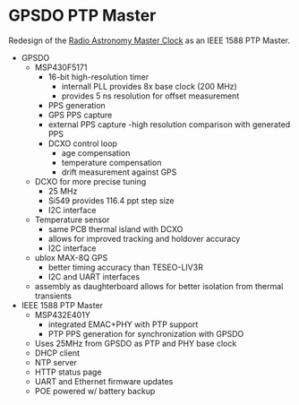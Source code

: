 # GPSDO PTP Master

Redesign of the [Radio Astronomy Master Clock](https://github.com/rjrouquette/radio_astronomy#master-clock) as an IEEE 1588 PTP Master.

- GPSDO
    - MSP430F5171
        - 16-bit high-resolution timer
            - internall PLL provides 8x base clock (200 MHz)
            - provides 5 ns resolution for offset measurement
        - PPS generation
        - GPS PPS capture
        - external PPS capture
            -high resolution comparison with generated PPS
        - DCXO control loop
            - age compensation
            - temperature compensation
            - drift measurement against GPS
    - DCXO for more precise tuning
        - 25 MHz
        - Si549 provides 116.4 ppt step size
        - I2C interface
    - Temperature sensor
        - same PCB thermal island with DCXO
        - allows for improved tracking and holdover accuracy
        - I2C interface
    - ublox MAX-8Q GPS
        - better timing accuracy than TESEO-LIV3R
        - I2C and UART interfaces
    - assembly as daughterboard allows for better isolation from thermal transients
- IEEE 1588 PTP Master
    - MSP432E401Y
        - integrated EMAC+PHY with PTP support
        - PTP PPS generation for synchronization with GPSDO
    - Uses 25MHz from GPSDO as PTP and PHY base clock
    - DHCP client
    - NTP server
    - HTTP status page
    - UART and Ethernet firmware updates
    - POE powered w/ battery backup
